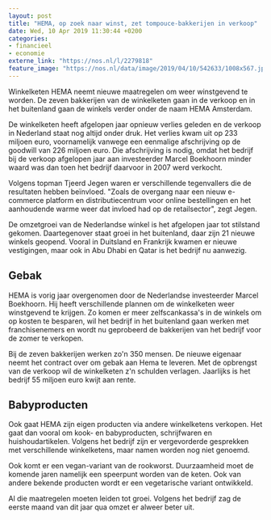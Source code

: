 ```yaml
---
layout: post
title: "HEMA, op zoek naar winst, zet tompouce-bakkerijen in verkoop"
date: Wed, 10 Apr 2019 11:30:44 +0200
categories: 
- financieel 
- economie 
externe_link: "https://nos.nl/l/2279818"
feature_image: "https://nos.nl/data/image/2019/04/10/542633/1008x567.jpg"
---
```


<p>Winkelketen HEMA neemt nieuwe maatregelen om weer winstgevend te worden. De zeven bakkerijen van de winkelketen gaan in de verkoop en in het buitenland gaan de winkels verder onder de naam HEMA Amsterdam.</p>
<p>De winkelketen heeft afgelopen jaar opnieuw verlies geleden en de verkoop in Nederland staat nog altijd onder druk. Het verlies kwam uit op 233 miljoen euro, voornamelijk vanwege een eenmalige afschrijving op de goodwill van 226 miljoen euro. Die afschrijving is nodig, omdat het bedrijf bij de verkoop afgelopen jaar aan investeerder Marcel Boekhoorn minder waard was dan toen het bedrijf daarvoor in 2007 werd verkocht.</p>
<p>Volgens topman Tjeerd Jegen waren er verschillende tegenvallers die de resultaten hebben beïnvloed. "Zoals de overgang naar een nieuw e-commerce platform en distributiecentrum voor online bestellingen en het aanhoudende warme weer dat invloed had op de retailsector", zegt Jegen.</p>
<p>De omzetgroei van de Nederlandse winkel is het afgelopen jaar tot stilstand gekomen. Daartegenover staat groei in het buitenland, daar zijn 21 nieuwe winkels geopend. Vooral in Duitsland en Frankrijk kwamen er nieuwe vestigingen, maar ook in Abu Dhabi en Qatar is het bedrijf nu aanwezig.</p>
<h2>Gebak</h2>
<p>HEMA is vorig jaar overgenomen door de Nederlandse investeerder Marcel Boekhoorn. Hij heeft verschillende plannen om de winkelketen weer winstgevend te krijgen. Zo komen er meer zelfscankassa's in de winkels om op kosten te besparen, wil het bedrijf in het buitenland gaan werken met franchisenemers en wordt nu geprobeerd de bakkerijen van het bedrijf voor de zomer te verkopen.</p>
<p>Bij de zeven bakkerijen werken zo'n 350 mensen. De nieuwe eigenaar neemt het contract over om gebak aan Hema te leveren. Met de opbrengst van de verkoop wil de winkelketen z'n schulden verlagen. Jaarlijks is het bedrijf 55 miljoen euro kwijt aan rente.</p>
<h2>Babyproducten</h2>
<p>Ook gaat HEMA zijn eigen producten via andere winkelketens verkopen. Het gaat dan vooral om kook- en babyproducten, schrijfwaren en huishoudartikelen. Volgens het bedrijf zijn er vergevorderde gesprekken met verschillende winkelketens, maar namen worden nog niet genoemd.</p>
<p>Ook komt er een vegan-variant van de rookworst. Duurzaamheid moet de komende jaren namelijk een speerpunt worden van de keten. Ook van andere bekende producten wordt er een vegetarische variant ontwikkeld.</p>
<p>Al die maatregelen moeten leiden tot groei. Volgens het bedrijf zag de eerste maand van dit jaar qua omzet er alweer beter uit.</p>
